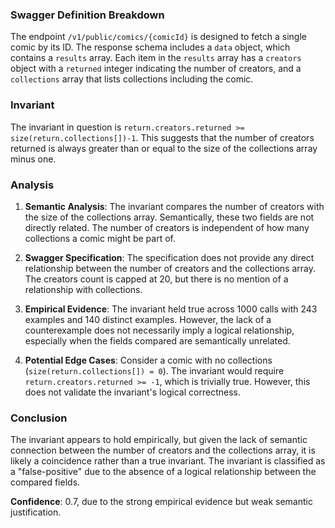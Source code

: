 ### Swagger Definition Breakdown
The endpoint `/v1/public/comics/{comicId}` is designed to fetch a single comic by its ID. The response schema includes a `data` object, which contains a `results` array. Each item in the `results` array has a `creators` object with a `returned` integer indicating the number of creators, and a `collections` array that lists collections including the comic.

### Invariant
The invariant in question is `return.creators.returned >= size(return.collections[])-1`. This suggests that the number of creators returned is always greater than or equal to the size of the collections array minus one.

### Analysis
1. **Semantic Analysis**: The invariant compares the number of creators with the size of the collections array. Semantically, these two fields are not directly related. The number of creators is independent of how many collections a comic might be part of.

2. **Swagger Specification**: The specification does not provide any direct relationship between the number of creators and the collections array. The creators count is capped at 20, but there is no mention of a relationship with collections.

3. **Empirical Evidence**: The invariant held true across 1000 calls with 243 examples and 140 distinct examples. However, the lack of a counterexample does not necessarily imply a logical relationship, especially when the fields compared are semantically unrelated.

4. **Potential Edge Cases**: Consider a comic with no collections (`size(return.collections[]) = 0`). The invariant would require `return.creators.returned >= -1`, which is trivially true. However, this does not validate the invariant's logical correctness.

### Conclusion
The invariant appears to hold empirically, but given the lack of semantic connection between the number of creators and the collections array, it is likely a coincidence rather than a true invariant. The invariant is classified as a "false-positive" due to the absence of a logical relationship between the compared fields.

**Confidence**: 0.7, due to the strong empirical evidence but weak semantic justification.
